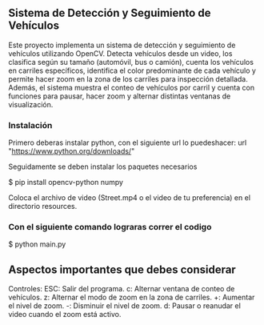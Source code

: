 ## Sistema de Detección y Seguimiento de Vehículos
Este proyecto implementa un sistema de detección y seguimiento de vehículos utilizando OpenCV. Detecta vehículos desde un video, los clasifica según su tamaño (automóvil, bus o camión), cuenta los vehículos en carriles específicos, identifica el color predominante de cada vehículo y permite hacer zoom en la zona de los carriles para inspección detallada. Además, el sistema muestra el conteo de vehículos por carril y cuenta con funciones para pausar, hacer zoom y alternar distintas ventanas de visualización.


### Instalación
Primero deberas instalar python, con el siguiente url lo puedeshacer:
    url "https://www.python.org/downloads/"


Seguidamente se deben instalar los paquetes necesarios 

  $ pip install opencv-python numpy

Coloca el archivo de video (Street.mp4 o el video de tu preferencia) en el directorio resources.


### Con el siguiente comando lograras correr el codigo 
   $ python main.py



## Aspectos importantes que debes considerar
Controles:
ESC: Salir del programa.
c: Alternar ventana de conteo de vehículos.
z: Alternar el modo de zoom en la zona de carriles.
+: Aumentar el nivel de zoom.
-: Disminuir el nivel de zoom.
d: Pausar o reanudar el video cuando el zoom está activo.

